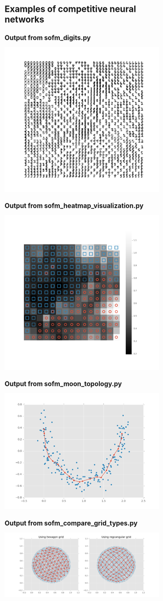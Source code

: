 # Examples of competitive neural networks

## Output from sofm_digits.py

![](images/sofm-digits.png)

## Output from sofm_heatmap_visualization.py

![](images/sofm-heatmap.png)

## Output from sofm_moon_topology.py

![](images/sofm-moon-topology.png)

## Output from sofm_compare_grid_types.py

![](images/sofm-hexagon-vs-rectangular-grid.png)

